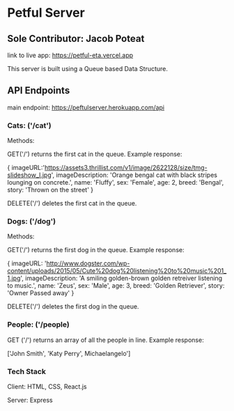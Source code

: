 # Petful Server

## Sole Contributor: Jacob Poteat
link to live app:  https://petful-eta.vercel.app

This server is built using a Queue based Data Structure.

## API Endpoints 

main endpoint:  https://peftulserver.herokuapp.com/api

### Cats:  ('/cat')

Methods:  

GET('/') returns the first cat in the queue.  Example response:  

{
  imageURL:'https://assets3.thrillist.com/v1/image/2622128/size/tmg-slideshow_l.jpg', 
  imageDescription: 'Orange bengal cat with black stripes lounging on concrete.',
  name: 'Fluffy',
  sex: 'Female',
  age: 2,
  breed: 'Bengal',
  story: 'Thrown on the street'
}



DELETE('/') deletes the first cat in the queue.


### Dogs:  ('/dog')

Methods:  

GET('/') returns the first dog in the queue. Example response:  

{
  imageURL: 'http://www.dogster.com/wp-content/uploads/2015/05/Cute%20dog%20listening%20to%20music%201_1.jpg',
  imageDescription: 'A smiling golden-brown golden retreiver listening to music.',
  name: 'Zeus',
  sex: 'Male',
  age: 3,
  breed: 'Golden Retriever',
  story: 'Owner Passed away'
}

DELETE('/') deletes the first dog in the queue.


### People: ('/people)

GET ('/') returns an array of all the people in line.  Example response:  

['John Smith', 'Katy Perry', Michaelangelo']



### Tech Stack 

Client: HTML, CSS, React.js

Server:  Express